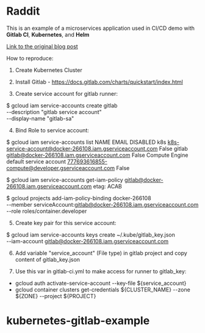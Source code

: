 # Raddit

This is an example of a microservices application used in CI/CD demo with **Gitlab CI**, **Kubernetes**, and **Helm**

[Link to the original blog post](http://artemstar.com/2018/01/15/cicd-with-kubernetes-and-gitlab/)  

How to reproduce:

1. Create Kubernetes Cluster

2. Install Gitlab  -  https://docs.gitlab.com/charts/quickstart/index.html

3. Create service account for gitlab runner:

$ gcloud iam service-accounts create gitlab \
--description "gitlab service account" \
--display-name "gitlab-sa"

4. Bind Role to service account:

$ gcloud iam service-accounts list
NAME                                    EMAIL                                                      DISABLED
k8s                                     k8s-service-account@docker-266108.iam.gserviceaccount.com  False
gitlab                                  gitlab@docker-266108.iam.gserviceaccount.com               False
Compute Engine default service account  777693616855-compute@developer.gserviceaccount.com         False

$ gcloud iam service-accounts get-iam-policy gitlab@docker-266108.iam.gserviceaccount.com
etag: ACAB

$ gcloud projects add-iam-policy-binding docker-266108 \
--member serviceAccount:gitlab@docker-266108.iam.gserviceaccount.com \
--role roles/container.developer

5. Create key pair for this service account:

$ gcloud iam service-accounts keys create ~/.kube/gitlab_key.json \
--iam-account gitlab@docker-266108.iam.gserviceaccount.com

6. Add variable "service_account" (File type) in gitlab project and copy content of gitlab_key.json

7. Use this var in gitlab-ci.yml to make access for runner to gitlab_key:

  - gcloud auth activate-service-account --key-file ${service_account}
  - gcloud container clusters get-credentials ${CLUSTER_NAME} --zone ${ZONE} --project ${PROJECT}


# kubernetes-gitlab-example
